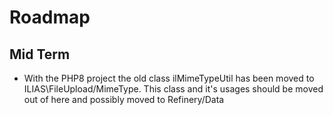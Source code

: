 # Roadmap

## Mid Term

* With the PHP8 project the old class ilMimeTypeUtil has been moved to ILIAS\FileUpload/MimeType. This class and it's usages should be moved out of here and possibly moved to Refinery/Data
